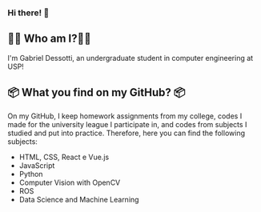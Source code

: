 ### Hi there! :wave:
## :frowning_man: Who am I?:frowning_man:
I'm Gabriel Dessotti, an undergraduate student in computer engineering at USP! 

## :package: What you find on my GitHub? :package:
On my GitHub, I keep homework assignments from my college, codes I made for the university league I participate in, and codes from subjects I studied and put into practice. Therefore, here you can find the following subjects:

<ul>
  <li>HTML, CSS, React e Vue.js</li>
  <li>JavaScript</li>
  <li>Python</li>
  <li>Computer Vision with OpenCV</li>
  <li>ROS</li>
  <li>Data Science and Machine Learning</li>
</ul>
